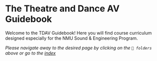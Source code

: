 # The Theatre and Dance AV Guidebook
Welcome to the TDAV Guidebook! Here you will find course curriculum designed especially for the NMU Sound & Engineering Program.

*Please navigate away to the desired page by clicking on the `📁 folders` above or go to the [index](index.md)*
